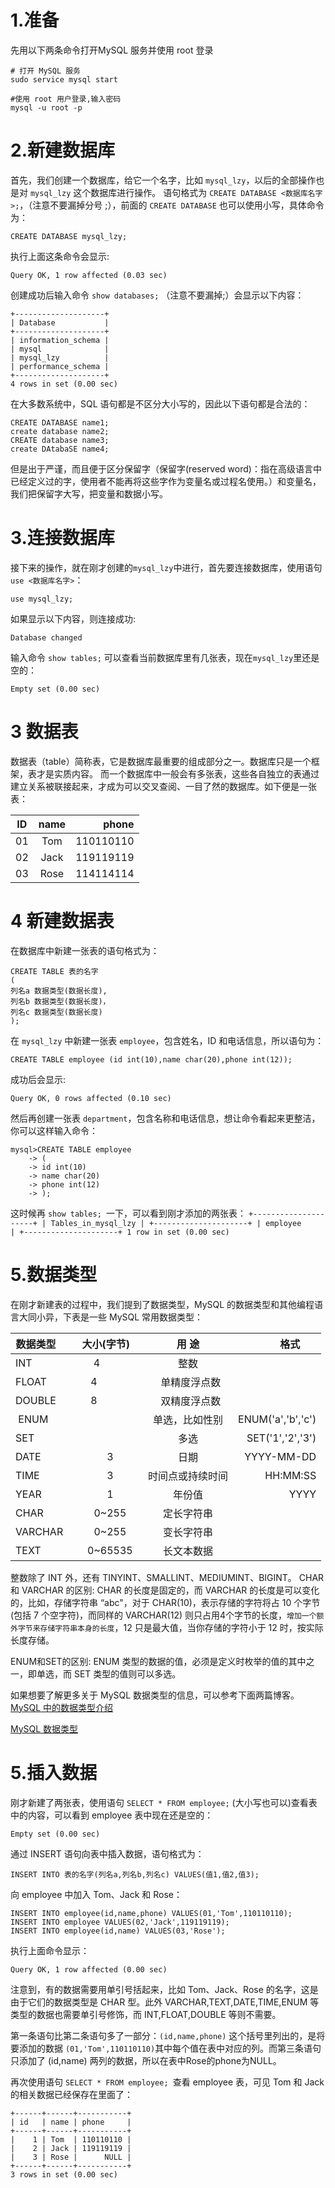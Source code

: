 # 1.准备
先用以下两条命令打开MySQL 服务并使用 root 登录
```
# 打开 MySQL 服务
sudo service mysql start        

#使用 root 用户登录,输入密码
mysql -u root -p
```
# 2.新建数据库

首先，我们创建一个数据库，给它一个名字，比如 `mysql_lzy`，以后的全部操作也是对 `mysql_lzy` 这个数据库进行操作。
语句格式为 `CREATE DATABASE <数据库名字>;`，（注意不要漏掉分号 ;），前面的 `CREATE DATABASE` 也可以使用小写，具体命令为：
```
CREATE DATABASE mysql_lzy;
```
执行上面这条命令会显示:
```
Query OK, 1 row affected (0.03 sec)
```
创建成功后输入命令 `show databases;` （注意不要漏掉;）会显示以下内容：
```
+--------------------+
| Database           |
+--------------------+
| information_schema |
| mysql              |
| mysql_lzy          |
| performance_schema |
+--------------------+
4 rows in set (0.00 sec)
```
在大多数系统中，SQL 语句都是不区分大小写的，因此以下语句都是合法的：
```
CREATE DATABASE name1;
create database name2;
CREATE database name3;
create DAtabaSE name4;
```
但是出于严谨，而且便于区分保留字（保留字(reserved word)：指在高级语言中已经定义过的字，使用者不能再将这些字作为变量名或过程名使用。）和变量名，我们把保留字大写，把变量和数据小写。

# 3.连接数据库

接下来的操作，就在刚才创建的` mysql_lzy `中进行，首先要连接数据库，使用语句 `use <数据库名字>`：
```
use mysql_lzy;
```
如果显示以下内容，则连接成功:
```
Database changed
```
输入命令 `show tables;` 可以查看当前数据库里有几张表，现在`mysql_lzy`里还是空的：
```
Empty set (0.00 sec)
```
# 3 数据表

数据表（table）简称表，它是数据库最重要的组成部分之一。数据库只是一个框架，表才是实质内容。
而一个数据库中一般会有多张表，这些各自独立的表通过建立关系被联接起来，才成为可以交叉查阅、一目了然的数据库。如下便是一张表：

|ID|name|phone|
|---|:---:|---:|
|01|Tom|110110110|
|02|Jack|119119119|
|03|Rose|114114114|

# 4 新建数据表

在数据库中新建一张表的语句格式为：
```
CREATE TABLE 表的名字
(
列名a 数据类型(数据长度),
列名b 数据类型(数据长度)，
列名c 数据类型(数据长度)
);
```
在 `mysql_lzy` 中新建一张表 `employee`，包含姓名，ID 和电话信息，所以语句为：
```
CREATE TABLE employee (id int(10),name char(20),phone int(12));
```
成功后会显示:
```
Query OK, 0 rows affected (0.10 sec)
```
然后再创建一张表 `department`，包含名称和电话信息，想让命令看起来更整洁，你可以这样输入命令：
```
mysql>CREATE TABLE employee 
    -> (
    -> id int(10)
    -> name char(20)
    -> phone int(12)
    -> );
```
这时候再 `show tables; `一下，可以看到刚才添加的两张表：
``
+---------------------+
| Tables_in_mysql_lzy |
+---------------------+
| employee            |
+---------------------+
1 row in set (0.00 sec)
``

# 5.数据类型

在刚才新建表的过程中，我们提到了数据类型，MySQL 的数据类型和其他编程语言大同小异，下表是一些 MySQL 常用数据类型：

|数据类型        | 大小(字节)      | 用 途        |格式        |
| ------------- |:-------------:|:-----------:|----------:|
| INT           | 4              |  整数        |           |
| FLOAT         | 4              |   单精度浮点数 |          |
| DOUBLE        | 8              |   双精度浮点数 |          |
|  ENUM         |               |单选，比如性别  |ENUM('a','b','c')|
|SET  | |多选|SET('1','2','3')|
|DATE|  3 |日期|YYYY-MM-DD|
|TIME|  3 | 时间点或持续时间  |HH:MM:SS|
|YEAR|1|年份值|YYYY|
|CHAR|0~255|定长字符串||
|VARCHAR|0~255|变长字符串||
|TEXT|0~65535|长文本数据||

整数除了 INT 外，还有 TINYINT、SMALLINT、MEDIUMINT、BIGINT。
CHAR 和 VARCHAR 的区别: CHAR 的长度是固定的，而 VARCHAR 的长度是可以变化的，比如，存储字符串 “abc"，对于 CHAR(10)，表示存储的字符将占 10 个字节(包括 7 个空字符)，而同样的 VARCHAR(12) 则只占用4个字节的长度，`增加一个额外字节来存储字符串本身的长度`，12 只是最大值，当你存储的字符小于 12 时，按实际长度存储。

ENUM和SET的区别: ENUM 类型的数据的值，必须是定义时枚举的值的其中之一，即单选，而 SET 类型的值则可以多选。

如果想要了解更多关于 MySQL 数据类型的信息，可以参考下面两篇博客。
[MySQL 中的数据类型介绍](http://blog.csdn.net/anxpp/article/details/51284106#comments)

[MySQL 数据类型](http://www.cnblogs.com/bukudekong/archive/2011/06/27/2091590.html)
# 5.插入数据
刚才新建了两张表，使用语句 `SELECT * FROM employee;` (大小写也可以)查看表中的内容，可以看到 employee 表中现在还是空的：
```
Empty set (0.00 sec)
```
通过 INSERT 语句向表中插入数据，语句格式为：
```
INSERT INTO 表的名字(列名a,列名b,列名c) VALUES(值1,值2,值3);

```
向 employee 中加入 Tom、Jack 和 Rose：
```
INSERT INTO employee(id,name,phone) VALUES(01,'Tom',110110110);
INSERT INTO employee VALUES(02,'Jack',119119119);
INSERT INTO employee(id,name) VALUES(03,'Rose');
```
执行上面命令显示：
```
Query OK, 1 row affected (0.00 sec)
```
注意到，有的数据需要用单引号括起来，比如 Tom、Jack、Rose 的名字，这是由于它们的数据类型是 CHAR 型。此外 VARCHAR,TEXT,DATE,TIME,ENUM 等类型的数据也需要单引号修饰，而 INT,FLOAT,DOUBLE 等则不需要。

第一条语句比第二条语句多了一部分：`(id,name,phone)` 这个括号里列出的，是将要添加的数据 `(01,'Tom',110110110)`其中每个值在表中对应的列。而第三条语句只添加了 (id,name) 两列的数据，所以在表中Rose的phone为NULL。

再次使用语句 `SELECT * FROM employee; `查看 employee 表，可见 Tom 和 Jack 的相关数据已经保存在里面了：
```
+------+------+-----------+
| id   | name | phone     |
+------+------+-----------+
|    1 | Tom  | 110110110 |
|    2 | Jack | 119119119 |
|    3 | Rose |      NULL |
+------+------+-----------+
3 rows in set (0.00 sec)
```
